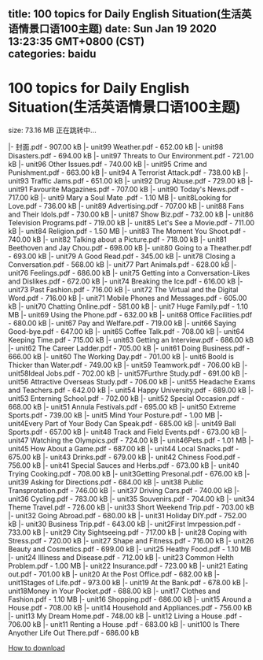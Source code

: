 
title: 100 topics for Daily English Situation(生活英语情景口语100主题)
date: Sun Jan 19 2020 13:23:35 GMT+0800 (CST)    
categories: baidu
---

# 100 topics for Daily English Situation(生活英语情景口语100主题)
size: 73.16 MB
 正在跳转中...
 
|- 封面.pdf - 907.00 kB
|- unit99 Weather.pdf - 652.00 kB
|- unit98 Disasters.pdf - 694.00 kB
|- unit97 Threats to Our Environment.pdf - 721.00 kB
|- unit96 Other Issues.pdf - 740.00 kB
|- unit95 Crime and Punishment.pdf - 663.00 kB
|- unit94 A Terrorist Attack.pdf - 738.00 kB
|- unit93 Traffic Jams.pdf - 651.00 kB
|- unit92 Drug Abuse.pdf - 729.00 kB
|- unit91 Favourite Magazines.pdf - 707.00 kB
|- unit90 Today's News.pdf - 717.00 kB
|- unit9 Mary a Soul Mate .pdf - 1.10 MB
|- unit8Looking for Love.pdf - 736.00 kB
|- unit89 Advertising.pdf - 707.00 kB
|- unit88 Fans and Their Idols.pdf - 730.00 kB
|- unit87 Show Biz.pdf - 732.00 kB
|- unit86 Television Programs.pdf - 719.00 kB
|- unit85 Let's See a Movie.pdf - 711.00 kB
|- unit84 Religion.pdf - 1.50 MB
|- unit83 The Moment You Shoot.pdf - 740.00 kB
|- unit82 Talking about a Picture.pdf - 718.00 kB
|- unit81 Beethoven and Jay Chou.pdf - 698.00 kB
|- unit80 Going to a Theather.pdf - 693.00 kB
|- unit79 A Good Read.pdf - 345.00 kB
|- unit78 Closing a Conversation.pdf - 568.00 kB
|- unit77 Part Animals.pdf - 628.00 kB
|- unit76 Feelings.pdf - 686.00 kB
|- unit75 Getting into a Conversation-Likes and Dislikes.pdf - 672.00 kB
|- unit74 Breaking the Ice.pdf - 616.00 kB
|- unit73 Past Fashion.pdf - 716.00 kB
|- unit72 The Virtual and the Digital Word.pdf - 716.00 kB
|- unit71 Mobile Phones and Messages.pdf - 605.00 kB
|- unit70 Chatting Online.pdf - 581.00 kB
|- unit7 Huge Family.pdf - 1.10 MB
|- unit69 Using the Phone.pdf - 632.00 kB
|- unit68 Office Facilities.pdf - 680.00 kB
|- unit67 Pay and Welfare.pdf - 719.00 kB
|- unit66 Saying Good-bye.pdf - 647.00 kB
|- unit65 Coffee Talk.pdf - 708.00 kB
|- unit64 Keeping Time.pdf - 715.00 kB
|- unit63 Getting an Interview.pdf - 686.00 kB
|- unit62 The Career Ladder.pdf - 705.00 kB
|- unit61 Doing Business.pdf - 666.00 kB
|- unit60 The Working Day.pdf - 701.00 kB
|- unit6 Boold is Thicker than Water.pdf - 749.00 kB
|- unit59 Teamwork.pdf - 706.00 kB
|- unit58Ideal Jobs.pdf - 702.00 kB
|- unit57Furthre Study.pdf - 691.00 kB
|- unit56 Attractive Overseas Study.pdf - 706.00 kB
|- unit55 Headache Exams and Teachers.pdf - 642.00 kB
|- unit54 Happy University.pdf - 689.00 kB
|- unit53 Enterning School.pdf - 702.00 kB
|- unit52 Special Occasion.pdf - 668.00 kB
|- unit51 Annula Festivals.pdf - 695.00 kB
|- unit50 Extreme Sports.pdf - 739.00 kB
|- unit5 Mind Your Posture.pdf - 1.00 MB
|- unit4Every Part of Your Body Can Speak.pdf - 685.00 kB
|- unit49 Ball Sports.pdf - 657.00 kB
|- unit48 Track and Field Events.pdf - 673.00 kB
|- unit47 Watching the Olympics.pdf - 724.00 kB
|- unit46Pets.pdf - 1.01 MB
|- unit45 How About a Game.pdf - 687.00 kB
|- unit44 Local Snacks.pdf - 675.00 kB
|- unit43 Drinks.pdf - 679.00 kB
|- unit42 Chiness Food.pdf - 756.00 kB
|- unit41 Special Sauces and Herbs.pdf - 673.00 kB
|- unit40 Trying Cooking.pdf - 708.00 kB
|- unit3Getting Presonal.pdf - 676.00 kB
|- unit39 Asking for Directions.pdf - 684.00 kB
|- unit38 Public Transprotation.pdf - 746.00 kB
|- unit37 Driving Cars.pdf - 740.00 kB
|- unit36 Cycling.pdf - 783.00 kB
|- unit35 Souvenirs.pdf - 704.00 kB
|- unit34 Theme Travel.pdf - 726.00 kB
|- unit33 Short Weekend Trip.pdf - 703.00 kB
|- unit32 Going Abroad.pdf - 680.00 kB
|- unit31 Holiday DIY.pdf - 752.00 kB
|- unit30 Business Trip.pdf - 643.00 kB
|- unit2First Imrpession.pdf - 733.00 kB
|- unit29 City Sightseeing.pdf - 717.00 kB
|- unit28 Coping with Stress.pdf - 720.00 kB
|- unit27 Shape and Fitness.pdf - 716.00 kB
|- unit26 Beauty and Cosmetics.pdf - 699.00 kB
|- unit25 Heathy Food.pdf - 1.10 MB
|- unit24 Illiness and Disease.pdf - 712.00 kB
|- unit23 Common Helth Problem.pdf - 1.00 MB
|- unit22 Insurance.pdf - 723.00 kB
|- unit21 Eating out.pdf - 701.00 kB
|- unit20 At the Post Office.pdf - 682.00 kB
|- unit1Stages of Life.pdf - 973.00 kB
|- unit19 At the Bank.pdf - 678.00 kB
|- unit18Money in Your Pocket.pdf - 688.00 kB
|- unit17 Clothes and Fashion.pdf - 1.10 MB
|- unit16 Shopping.pdf - 686.00 kB
|- unit15 Around a House.pdf - 708.00 kB
|- unit14 Household and Appliances.pdf - 756.00 kB
|- unit13 My Dream Home.pdf - 748.00 kB
|- unit12 Living a House .pdf - 706.00 kB
|- unit11 Renting a House .pdf - 683.00 kB
|- unit100 Is There Anyother Life Out There.pdf - 686.00 kB

[How to download](https://bpcam.bemobtrk.com/go/2ceec3aa-1ca2-46d6-b9ff-aaa5c184517c?jno=271)
